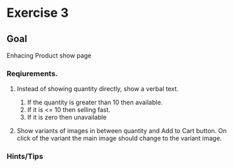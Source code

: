 # Exercise 3

## Goal
Enhacing Product show page

### Reqiurements.
1. Instead of showing quantity directly, show a verbal text.
   1. If the quantity is greater than 10 then available.
   2. If it is <= 10 then selling fast.
   3. If it is zero then unavailable

2. Show variants of images in between quantity and Add to Cart button. On click of the variant the main image should change to the variant image.


### Hints/Tips

